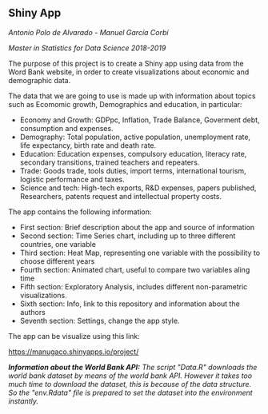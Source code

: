 ## Shiny App

_Antonio Polo de Alvarado - Manuel García Corbí_

_Master in Statistics for Data Science_
_2018-2019_

The purpose of this project is to create a Shiny app using data from the Word Bank website, in order to create visualizations about economic and demographic data.

The data that we are going to use is made up with information about topics such as Ecomomic growth, Demographics and education, in particular:

 - Economy and Growth: GDPpc, Inflation, Trade Balance, Goverment debt, consumption and expenses.
 - Demography: Total population, active population, unemployment rate, life expectancy, birth rate and death rate.
 - Education: Education expenses, compulsory education, literacy rate, secondary transitions, trained teachers and repeaters.
 - Trade: Goods trade, tools duties, import terms, international tourism, logistic performance and taxes.
 - Science and tech: High-tech exports, R&D expenses, papers published, Researchers, patents request and intellectual property costs.

The app contains the following information:

 - First section: Brief description about the app and source of information
 - Second section: Time Series chart, including up to three different countries, one variable
 - Third section: Heat Map, representing one variable with the possibility to choose different years
 - Fourth section: Animated chart, useful to compare two variables aling time
 - Fifth section: Exploratory Analysis, includes different non-parametric visualizations.
 - Sixth section: Info, link to this repository and information about the authors
 - Seventh section: Settings, change the app style.

The app can be visualize using this link:

https://manugaco.shinyapps.io/project/


**_Information about the World Bank API:_**
_The script "Data.R" downloads the world bank dataset by means of the world bank API. However it takes too much time to download the dataset, this is  because of the data structure. So the "env.Rdata" file is prepared to set the dataset into the environment instantly._
